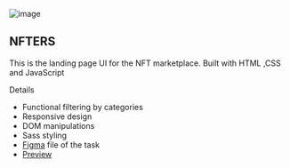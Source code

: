 ![image](https://user-images.githubusercontent.com/86876940/227050951-229e1a2e-d815-40ea-a2b3-61d1000ea41c.png)

## NFTERS
This is the landing page UI for the NFT marketplace. Built with HTML ,CSS and JavaScript

Details
* Functional filtering by categories
* Responsive design 
* DOM manipulations 
* Sass styling
* [Figma](https://www.figma.com/file/zWwZjOIjiTSgBn1cIMhuEp/Jagaad-Module-3-Project) file of the task
* [Preview](https://ladycrystal.github.io/Nfters/)
